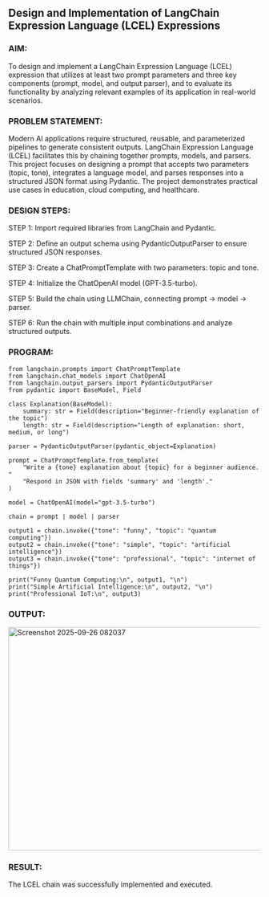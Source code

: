 ## Design and Implementation of LangChain Expression Language (LCEL) Expressions

### AIM:
To design and implement a LangChain Expression Language (LCEL) expression that utilizes at least two prompt parameters and three key components (prompt, model, and output parser), and to evaluate its functionality by analyzing relevant examples of its application in real-world scenarios.

### PROBLEM STATEMENT:

Modern AI applications require structured, reusable, and parameterized pipelines to generate consistent outputs. LangChain Expression Language (LCEL) facilitates this by chaining together prompts, models, and parsers. This project focuses on designing a prompt that accepts two parameters (topic, tone), integrates a language model, and parses responses into a structured JSON format using Pydantic. The project demonstrates practical use cases in education, cloud computing, and healthcare.

### DESIGN STEPS:

STEP 1: Import required libraries from LangChain and Pydantic.

STEP 2: Define an output schema using PydanticOutputParser to ensure structured JSON responses.

STEP 3: Create a ChatPromptTemplate with two parameters: topic and tone.

STEP 4: Initialize the ChatOpenAI model (GPT-3.5-turbo).

STEP 5: Build the chain using LLMChain, connecting prompt → model → parser.

STEP 6: Run the chain with multiple input combinations and analyze structured outputs.

### PROGRAM:
```
from langchain.prompts import ChatPromptTemplate
from langchain.chat_models import ChatOpenAI
from langchain.output_parsers import PydanticOutputParser
from pydantic import BaseModel, Field

class Explanation(BaseModel):
    summary: str = Field(description="Beginner-friendly explanation of the topic")
    length: str = Field(description="Length of explanation: short, medium, or long")

parser = PydanticOutputParser(pydantic_object=Explanation)

prompt = ChatPromptTemplate.from_template(
    "Write a {tone} explanation about {topic} for a beginner audience. "
    "Respond in JSON with fields 'summary' and 'length'."
)

model = ChatOpenAI(model="gpt-3.5-turbo")

chain = prompt | model | parser

output1 = chain.invoke({"tone": "funny", "topic": "quantum computing"})
output2 = chain.invoke({"tone": "simple", "topic": "artificial intelligence"})
output3 = chain.invoke({"tone": "professional", "topic": "internet of things"})

print("Funny Quantum Computing:\n", output1, "\n")
print("Simple Artificial Intelligence:\n", output2, "\n")
print("Professional IoT:\n", output3)

```
### OUTPUT:

<img width="1330" height="445" alt="Screenshot 2025-09-26 082037" src="https://github.com/user-attachments/assets/e6ef2bae-b473-4806-8faf-57910f7ce13c" />


### RESULT:

The LCEL chain was successfully implemented and executed.
